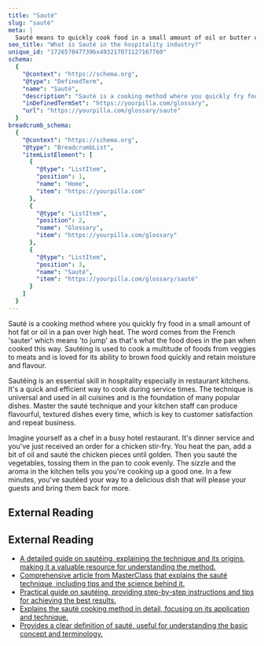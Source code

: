 ```yaml
---
title: "Sauté"
slug: "sauté"
meta: |
  Sauté means to quickly cook food in a small amount of oil or butter over high heat, often in a frying pan. This technique keeps ingredients tender and flavourful.
seo_title: "What is Sauté in the hospitality industry?"
unique_id: "1726570477396x493217071127167760"
schema:
  {
    "@context": "https://schema.org",
    "@type": "DefinedTerm",
    "name": "Sauté",
    "description": "Sauté is a cooking method where you quickly fry food in a small amount of hot fat or oil in a pan over high heat. The word comes from the French 'sauter' which means 'to jump' as that's what the food does in the pan when cooked this way. Sautéing is used to cook a multitude of foods from veggies to meats and is loved for its ability to brown food quickly and retain moisture and flavour.",
    "inDefinedTermSet": "https://yourpilla.com/glossary",
    "url": "https://yourpilla.com/glossary/saute"
  }
breadcrumb_schema:
  {
    "@context": "https://schema.org",
    "@type": "BreadcrumbList",
    "itemListElement": [
      {
        "@type": "ListItem",
        "position": 1,
        "name": "Home",
        "item": "https://yourpilla.com"
      },
      {
        "@type": "ListItem",
        "position": 2,
        "name": "Glossary",
        "item": "https://yourpilla.com/glossary"
      },
      {
        "@type": "ListItem",
        "position": 3,
        "name": "Sauté",
        "item": "https://yourpilla.com/glossary/sauté"
      }
    ]
  }
---
```


Sauté is a cooking method where you quickly fry food in a small amount of hot fat or oil in a pan over high heat. The word comes from the French 'sauter' which means 'to jump' as that's what the food does in the pan when cooked this way. Sautéing is used to cook a multitude of foods from veggies to meats and is loved for its ability to brown food quickly and retain moisture and flavour.

Sautéing is an essential skill in hospitality especially in restaurant kitchens. It's a quick and efficient way to cook during service times. The technique is universal and used in all cuisines and is the foundation of many popular dishes. Master the sauté technique and your kitchen staff can produce flavourful, textured dishes every time, which is key to customer satisfaction and repeat business.

Imagine yourself as a chef in a busy hotel restaurant. It's dinner service and you've just received an order for a chicken stir-fry. You heat the pan, add a bit of oil and sauté the chicken pieces until golden. Then you sauté the vegetables, tossing them in the pan to cook evenly. The sizzle and the aroma in the kitchen tells you you're cooking up a good one. In a few minutes, you've sautéed your way to a delicious dish that will please your guests and bring them back for more.

## External Reading



## External Reading

*   [A detailed guide on sautéing, explaining the technique and its origins, making it a valuable resource for understanding the method.](https://learntocook.com/techniques/sauteing-101/)
*   [Comprehensive article from MasterClass that explains the sauté technique, including tips and the science behind it.](https://www.masterclass.com/articles/a-guide-to-sauteing-how-to-master-the-saute-cooking-technique)
*   [Practical guide on sautéing, providing step-by-step instructions and tips for achieving the best results.](https://madeincookware.com/blogs/how-to-saute)
*   [Explains the sauté cooking method in detail, focusing on its application and technique.](https://www.fromfieldtotable.com/blog/saute-101)
*   [Provides a clear definition of sauté, useful for understanding the basic concept and terminology.](https://www.collinsdictionary.com/us/dictionary/english/saute)